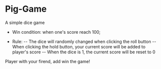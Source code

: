 # Pig-Game

A simple dice game

- Win condition: when one's score reach 100;

- Rule: 
-- The dice will randomly changed when clicking the roll button
-- When clicking the hold button, your current score will be added to player's score
-- When the dice is 1, the current score will be reset to 0

Player with your firend, add win the game!
